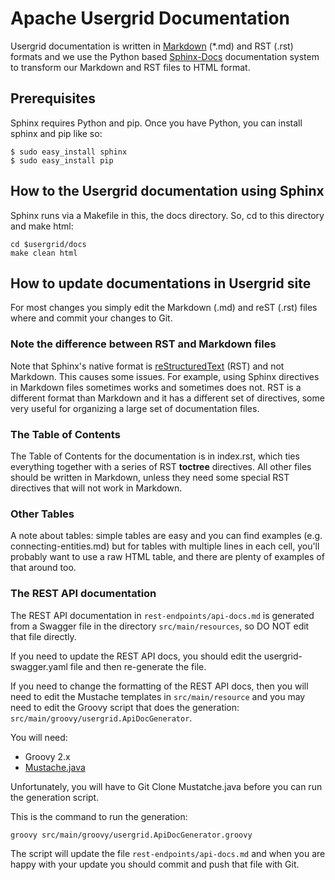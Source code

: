 # Apache Usergrid Documentation

Usergrid documentation is written in [Markdown](https://help.github.com/articles/markdown-basics/) 
(*.md) and RST (.rst) formats and we use the Python based [Sphinx-Docs](http://sphinx-doc.org/) 
documentation system to transform our Markdown and RST files to HTML format.

## Prerequisites

Sphinx requires Python and pip. Once you have Python, you can install sphinx and pip like so:

	$ sudo easy_install sphinx
	$ sudo easy_install pip

## How to the Usergrid documentation using Sphinx

Sphinx runs via a Makefile in this, the docs directory. So, cd to this directory and make html:

	cd $usergrid/docs
	make clean html

## How to update documentations in Usergrid site

For most changes you simply edit the Markdown (.md) and reST (.rst) files where and 
commit your changes to Git.

### Note the difference between RST and Markdown files

Note that Sphinx's native format is [reStructuredText](http://docutils.sourceforge.net/rst.html) 
(RST) and not Markdown. This causes some issues. For example, using Sphinx directives in 
Markdown files sometimes works and sometimes does not. RST is a different format than Markdown 
and it has a different set of directives, some very useful for organizing a large set of 
documentation files.

### The Table of Contents

The Table of Contents for the documentation is in index.rst, which ties everything together
with a series of RST __toctree__ directives. All other files should be written in Markdown,
unless they need some special RST directives that will not work in Markdown.

### Other Tables

A note about tables: simple tables are easy and you can find examples (e.g. connecting-entities.md) 
but for tables with multiple lines in each cell, you'll probably want to use a raw HTML table,
and there are plenty of examples of that around too.

### The REST API documentation 

The REST API documentation in ``rest-endpoints/api-docs.md`` is generated from a Swagger file in the 
directory ``src/main/resources``, so DO NOT edit that file directly.

If you need to update the REST API docs, you should edit the usergrid-swagger.yaml file and then
 re-generate the file. 

If you need to change the formatting of the REST API docs, then you will need to edit the Mustache
templates in ``src/main/resource`` and you may need to edit the Groovy script that does the 
generation: ``src/main/groovy/usergrid.ApiDocGenerator``.
 
You will need:
* Groovy 2.x
* [Mustache.java](https://github.com/spullara/mustache.java) 

Unfortunately, you will have to Git Clone Mustatche.java before you can run the generation script.

This is the command to run the generation:

	groovy src/main/groovy/usergrid.ApiDocGenerator.groovy
	
The script will update the file ``rest-endpoints/api-docs.md`` and when you are happy with your
update you should commit and push that file with Git.
